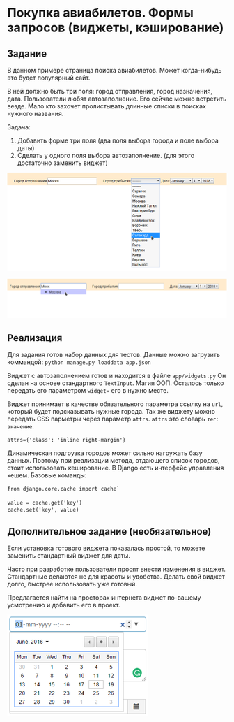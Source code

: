 # Покупка авиабилетов. Формы запросов (виджеты, кэширование)

## Задание

В данном примере страница поиска авиабилетов.
Может когда-нибудь это будет популярный сайт.

В ней должно быть три поля: город отправления, город назначения, дата.
Пользователи любят автозаполнение. Его сейчас можно встретить везде.
Мало кто захочет пролистывать длинные списки в поисках нужного названия.

Задача:
1) Добавить форме три поля (два поля выбора города и поле выбора даты)
2) Сделать у одного поля выбора автозаполнение. (для этого достаточно заменить виджет)

![](./docs/citypicker_standart.png)

![](./docs/citypicker_ajax.png)

## Реализация

Для задания готов набор данных для тестов.
Данные можно загрузить коммандой: `python manage.py loaddata app.json`

Виджет с автозаполнением готов и находится в файле `app/widgets.py`
Он сделан на основе стандартного `TextInput`. Магия ООП.
Осталось только передать его параметром `widget=` его в нужно месте.

Виджет принимает в качестве обязательного параметра ссылку на `url`, который будет подсказывать нужные города.
Так же виджету можно передать CSS парметры через параметр `attrs`.
 `attrs` это словарь `тег`: `значение`.

```
attrs={'class': 'inline right-margin'}
```

Динамическая подгрузка городов может сильно нагружать базу данных.
Поэтому при реализации метода, отдающего список городов, стоит использовать кеширование.
В Django есть интерфейс управления кешем. Базовые команды:

```
from django.core.cache import cache`

value = cache.get('key')
cache.set('key', value)
```


## Дополнительное задание (необязательное)

Если установка готового виджета показалась простой, то можете заменить стандартный виджет для даты.

Часто при разработке пользователи просят внести изменения в виджет.
Стандартные делаются не для красоты и удобства.
Делать свой виджет долго, быстрее использовать уже готовый.

Предлагается найти на просторах интернета виджет по-вашему усмотрению и добавить его в проект.

![](./docs/datepicker.png)
